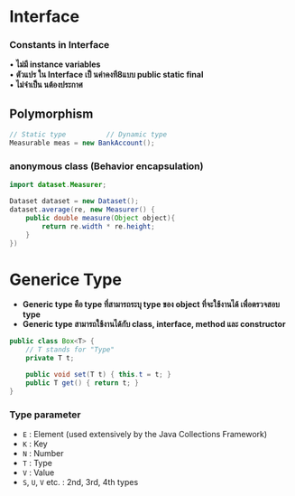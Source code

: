 # Interface

### Constants in Interface
• **ไม่มี instance variables**\
• **ตัวแปร ใน Interface เป็ นค่าคงที8แบบ public static final**\
• **ไม่จําเป็น นต้องประกาศ**

## Polymorphism

```java
// Static type          // Dynamic type
Measurable meas = new BankAccount(); 
```

### anonymous class (**Behavior encapsulation**)

```java
import dataset.Measurer;

Dataset dataset = new Dataset();
dataset.average(re, new Measurer() {
    public double measure(Object object){
        return re.width * re.height;
    }
})
```

# Generice Type
- **Generic type คือ type ที่สามารถระบุ type ของ object ที่จะใช้งานได้ เพื่อตรวจสอบ type**
- **Generic type สามารถใช้งานได้กับ class, interface, method และ constructor**
```java
public class Box<T> {
    // T stands for "Type"
    private T t;

    public void set(T t) { this.t = t; }
    public T get() { return t; }
}
```

### Type parameter
- `E` : Element (used extensively by the Java Collections Framework)
- `K` : Key
- `N` : Number
- `T` : Type
- `V` : Value
- `S`, `U`, `V` etc. : 2nd, 3rd, 4th types


